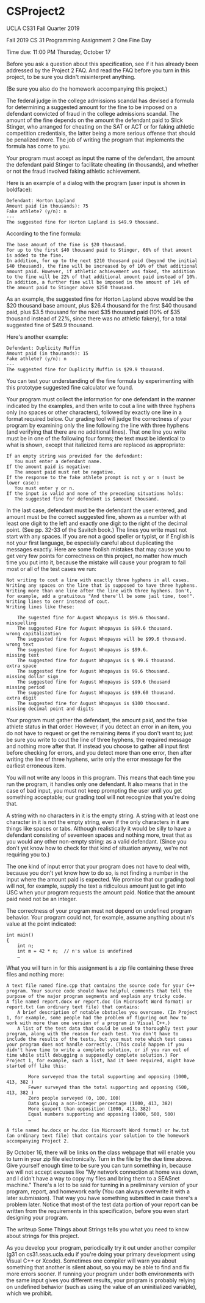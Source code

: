 # CSProject2
 UCLA CS31 Fall Quarter 2019

Fall 2019 CS 31
Programming Assignment 2
One Fine Day

Time due: 11:00 PM Thursday, October 17

Before you ask a question about this specification, see if it has already been addressed by the Project 2 FAQ. And read the FAQ before you turn in this project, to be sure you didn't misinterpret anything.

(Be sure you also do the homework accompanying this project.)

The federal judge in the college admissions scandal has devised a formula for determining a suggested amount for the fine to be imposed on a defendant convicted of fraud in the college admissions scandal. The amount of the fine depends on the amount the defendant paid to Slick Stinger, who arranged for cheating on the SAT or ACT or for faking athletic competition credentials, the latter being a more serious offense that should be penalized more. The job of writing the program that implements the formula has come to you.

Your program must accept as input the name of the defendant, the amount the defendant paid Stinger to facilitate cheating (in thousands), and whether or not the fraud involved faking athletic achievement.

Here is an example of a dialog with the program (user input is shown in boldface):

	Defendant: Horton Lapland
	Amount paid (in thousands): 75
	Fake athlete? (y/n): n
	---
	The suggested fine for Horton Lapland is $49.9 thousand.

According to the fine formula:

    The base amount of the fine is $20 thousand.
    For up to the first $40 thousand paid to Stinger, 66% of that amount is added to the fine.
    In addition, for up to the next $210 thousand paid (beyond the initial $40 thousand), the fine will be increased by of 10% of that additional amount paid. However, if athletic achievement was faked, the addition to the fine will be 22% of that additional amount paid instead of 10%.
    In addition, a further fine will be imposed in the amount of 14% of the amount paid to Stinger above $250 thousand.

As an example, the suggested fine for Horton Lapland above would be the $20 thousand base amount, plus $26.4 thousand for the first $40 thousand paid, plus $3.5 thousand for the next $35 thousand paid (10% of $35 thousand instead of 22%, since there was no athletic fakery), for a total suggested fine of $49.9 thousand.

Here's another example:

	Defendant: Duplicity Muffin
	Amount paid (in thousands): 15
	Fake athlete? (y/n): n
	---
	The suggested fine for Duplicity Muffin is $29.9 thousand.

You can test your understanding of the fine formula by experimenting with this prototype suggested fine calculator we found.

Your program must collect the information for one defendant in the manner indicated by the examples, and then write to cout a line with three hyphens only (no spaces or other characters), followed by exactly one line in a format required below. Our grading tool will judge the correctness of your program by examining only the line following the line with three hyphens (and verifying that there are no additional lines). That one line you write must be in one of the following four forms; the text must be identical to what is shown, except that italicized items are replaced as appropriate:

    If an empty string was provided for the defendant:
       You must enter a defendant name.
    If the amount paid is negative:
       The amount paid must not be negative.
    If the response to the fake athlete prompt is not y or n (must be lower case):
       You must enter y or n.
    If the input is valid and none of the preceding situations holds:
       The suggested fine for defendant is $amount thousand.

In the last case, defendant must be the defendant the user entered, and amount must be the correct suggested fine, shown as a number with at least one digit to the left and exactly one digit to the right of the decimal point. (See pp. 32-33 of the Savitch book.) The lines you write must not start with any spaces. If you are not a good speller or typist, or if English is not your first language, be especially careful about duplicating the messages exactly. Here are some foolish mistakes that may cause you to get very few points for correctness on this project, no matter how much time you put into it, because the mistake will cause your program to fail most or all of the test cases we run:

    Not writing to cout a line with exactly three hyphens in all cases.
    Writing any spaces on the line that is supposed to have three hyphens.
    Writing more than one line after the line with three hyphens. Don't, for example, add a gratuitous "And there'll be some jail time, too!".
    Writing lines to cerr instead of cout.
    Writing lines like these:

    	The sugested fine for August Whopayus is $99.6 thousand.        misspelling
    	The suggested Fine for August Whopayus is $99.6 thousand.       wrong capitalization
    	The suggested fine for August Whopayus will be $99.6 thousand.  wrong text
    	The suggested fine for August Whopayus is $99.6.                missing text
    	The suggested fine for August Whopayus is $ 99.6 thousand.      extra space
    	The suggested fine for August Whopayus is 99.6 thousand.        missing dollar sign
    	The suggested fine for August Whopayus is $99.6 thousand        missing period
    	The suggested fine for August Whopayus is $99.60 thousand.      extra digit
    	The suggested fine for August Whopayus is $100 thousand.        missing decimal point and digits

Your program must gather the defendant, the amount paid, and the fake athlete status in that order. However, if you detect an error in an item, you do not have to request or get the remaining items if you don't want to; just be sure you write to cout the line of three hyphens, the required message and nothing more after that. If instead you choose to gather all input first before checking for errors, and you detect more than one error, then after writing the line of three hyphens, write only the error message for the earliest erroneous item.

You will not write any loops in this program. This means that each time you run the program, it handles only one defendant. It also means that in the case of bad input, you must not keep prompting the user until you get something acceptable; our grading tool will not recognize that you're doing that.

A string with no characters in it is the empty string. A string with at least one character in it is not the empty string, even if the only characters in it are things like spaces or tabs. Although realistically it would be silly to have a defendant consisting of seventeen spaces and nothing more, treat that as you would any other non-empty string: as a valid defendant. (Since you don't yet know how to check for that kind of situation anyway, we're not requiring you to.)

The one kind of input error that your program does not have to deal with, because you don't yet know how to do so, is not finding a number in the input where the amount paid is expected. We promise that our grading tool will not, for example, supply the text a ridiculous amount just to get into USC when your program requests the amount paid. Notice that the amount paid need not be an integer.

The correctness of your program must not depend on undefined program behavior. Your program could not, for example, assume anything about n's value at the point indicated:

	int main()
	{
	    int n;
	    int m = 42 * n;  // n's value is undefined
	    …

What you will turn in for this assignment is a zip file containing these three files and nothing more:

    A text file named fine.cpp that contains the source code for your C++ program. Your source code should have helpful comments that tell the purpose of the major program segments and explain any tricky code.
    A file named report.docx or report.doc (in Microsoft Word format) or report.txt (an ordinary text file) that contains:
        A brief description of notable obstacles you overcame. (In Project 1, for example, some people had the problem of figuring out how to work with more than one version of a program in Visual C++.)
        A list of the test data that could be used to thoroughly test your program, along with the reason for each test. You don't have to include the results of the tests, but you must note which test cases your program does not handle correctly. (This could happen if you didn't have time to write a complete solution, or if you ran out of time while still debugging a supposedly complete solution.) For Project 1, for example, such a list, had it been required, might have started off like this:

            More surveyed than the total supporting and opposing (1000, 413, 382 )
            Fewer surveyed than the total supporting and opposing (500, 413, 382 )
            Zero people surveyed (0, 100, 100)
            Data giving a non-integer percentage (1000, 413, 382)
            More support than opposition (1000, 413, 382)
            Equal numbers supporting and opposing (1000, 500, 500)
            …

    A file named hw.docx or hw.doc (in Microsoft Word format) or hw.txt (an ordinary text file) that contains your solution to the homework accompanying Project 2.

By October 16, there will be links on the class webpage that will enable you to turn in your zip file electronically. Turn in the file by the due time above. Give yourself enough time to be sure you can turn something in, because we will not accept excuses like "My network connection at home was down, and I didn't have a way to copy my files and bring them to a SEASnet machine." There's a lot to be said for turning in a preliminary version of your program, report, and homework early (You can always overwrite it with a later submission). That way you have something submitted in case there's a problem later. Notice that most of the test data portion of your report can be written from the requirements in this specification, before you even start designing your program.

The writeup Some Things about Strings tells you what you need to know about strings for this project.

As you develop your program, periodically try it out under another compiler (g31 on cs31.seas.ucla.edu if you're doing your primary development using Visual C++ or Xcode). Sometimes one compiler will warn you about something that another is silent about, so you may be able to find and fix more errors sooner. If running your program under both environments with the same input gives you different results, your program is probably relying on undefined behavior (such as using the value of an uninitialized variable), which we prohibit.
